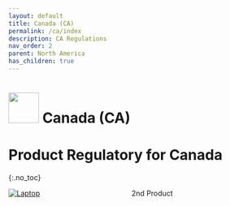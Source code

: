 ```yaml
---
layout: default
title: Canada (CA)
permalink: /ca/index
description: CA Regulations
nav_order: 2
parent: North America
has_children: true
---
```


<h1> 
<img src="https://lh3.googleusercontent.com/drive-viewer/AK7aPaDSv2NpDzNPFNZLN9MDFBWxVWU5pN5MGadb2tlh3i3bofl47T6SRl0Za3LoGspMf6i3ZPli09aINoyfe7oTUFnBH_6V=s1600" style="width: 60px"/>
Canada (CA) </h1>

# Product Regulatory for Canada
{:.no_toc}
 
<div style="display: grid; grid-template-columns: auto auto">
  <div class="grid-item">
    <a href="./laptop">
      <img src="https://lh3.googleusercontent.com/drive-viewer/AK7aPaAgzphOv1bwpAJlYIrwPADIyYGYfOyREiyHFfJlUdQDsnmW2OuJX4fS4TIVgvfy2FWL92i--5DpfZAqK3WnYHpQdMDu4g=s2560" alt="Laptop" class="center-thirty"/>
    </a>
  </div>
  <div class="grid-item">2nd Product</div>
</div>